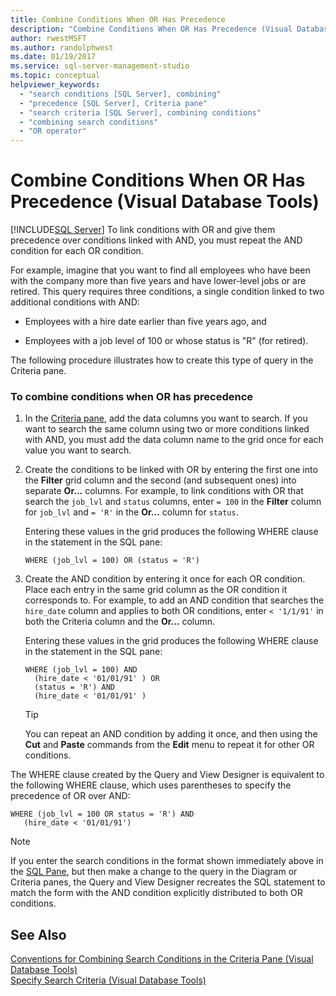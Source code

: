 ```yaml
---
title: Combine Conditions When OR Has Precedence
description: "Combine Conditions When OR Has Precedence (Visual Database Tools)"
author: rwestMSFT
ms.author: randolphwest
ms.date: 01/19/2017
ms.service: sql-server-management-studio
ms.topic: conceptual
helpviewer_keywords:
  - "search conditions [SQL Server], combining"
  - "precedence [SQL Server], Criteria pane"
  - "search criteria [SQL Server], combining conditions"
  - "combining search conditions"
  - "OR operator"
---
```

# Combine Conditions When OR Has Precedence (Visual Database Tools)
[!INCLUDE[SQL Server](../includes/applies-to-version/sqlserver.md)]
To link conditions with OR and give them precedence over conditions linked with AND, you must repeat the AND condition for each OR condition.  
  
For example, imagine that you want to find all employees who have been with the company more than five years and have lower-level jobs or are retired. This query requires three conditions, a single condition linked to two additional conditions with AND:  
  
-   Employees with a hire date earlier than five years ago, and  
  
-   Employees with a job level of 100 or whose status is "R" (for retired).  
  
The following procedure illustrates how to create this type of query in the Criteria pane.  
  
### To combine conditions when OR has precedence  
  
1.  In the [Criteria pane](criteria-pane-visual-database-tools.md), add the data columns you want to search. If you want to search the same column using two or more conditions linked with AND, you must add the data column name to the grid once for each value you want to search.  
  
2.  Create the conditions to be linked with OR by entering the first one into the **Filter** grid column and the second (and subsequent ones) into separate **Or...** columns. For example, to link conditions with OR that search the `job_lvl` and `status` columns, enter `= 100` in the **Filter** column for `job_lvl` and `= 'R'` in the **Or...** column for `status`.  
  
    Entering these values in the grid produces the following WHERE clause in the statement in the SQL pane:  
  
    ```  
    WHERE (job_lvl = 100) OR (status = 'R')  
    ```  
  
3.  Create the AND condition by entering it once for each OR condition. Place each entry in the same grid column as the OR condition it corresponds to. For example, to add an AND condition that searches the `hire_date` column and applies to both OR conditions, enter `< '1/1/91'` in both the Criteria column and the **Or...** column.  
  
    Entering these values in the grid produces the following WHERE clause in the statement in the SQL pane:  
  
    ```  
    WHERE (job_lvl = 100) AND   
      (hire_date < '01/01/91' ) OR  
      (status = 'R') AND   
      (hire_date < '01/01/91' )  
    ```  
  
    > [!TIP]  
    > You can repeat an AND condition by adding it once, and then using the **Cut** and **Paste** commands from the **Edit** menu to repeat it for other OR conditions.  
  
The WHERE clause created by the Query and View Designer is equivalent to the following WHERE clause, which uses parentheses to specify the precedence of OR over AND:  
  
```  
WHERE (job_lvl = 100 OR status = 'R') AND  
   (hire_date < '01/01/91')  
```  
  
> [!NOTE]  
> If you enter the search conditions in the format shown immediately above in the [SQL Pane](sql-pane-visual-database-tools.md), but then make a change to the query in the Diagram or Criteria panes, the Query and View Designer recreates the SQL statement to match the form with the AND condition explicitly distributed to both OR conditions.  
  
## See Also  
[Conventions for Combining Search Conditions in the Criteria Pane &#40;Visual Database Tools&#41;](conventions-combine-search-conditions-in-criteria-pane-visual-db-tools.md)  
[Specify Search Criteria &#40;Visual Database Tools&#41;](specify-search-criteria-visual-database-tools.md)  
  
